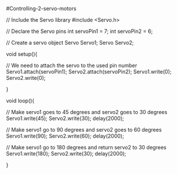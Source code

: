 #Controlling-2-servo-motors

// Include the Servo library 
#include <Servo.h> 



// Declare the Servo pins 
int servoPin1 = 7; 
int servoPin2 = 6; 


// Create a servo object 
Servo Servo1; 
Servo Servo2; 



void setup(){

   // We need to attach the servo to the used pin number 
   Servo1.attach(servoPin1);
   Servo2.attach(servoPin2);
   Servo1.write(0);
   Servo2.write(0);  
   
   
}


void loop(){ 

   // Make servo1 goes to 45 degrees and servo2 goes to 30 degrees
   Servo1.write(45);
   Servo2.write(30); 
   delay(2000); 
   
   // Make servo1 go to 90 degrees and servo2 goes to 60 degrees
   Servo1.write(90);
   Servo2.write(60); 
   delay(2000); 
   
   // Make servo1 go to 180 degrees and return servo2 to 30 degrees
   Servo1.write(180); 
   Servo2.write(30);
   delay(2000); 
   
   
   
}
